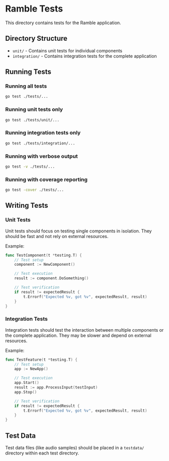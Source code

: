 # Ramble Tests

This directory contains tests for the Ramble application.

## Directory Structure

- `unit/` - Contains unit tests for individual components
- `integration/` - Contains integration tests for the complete application

## Running Tests

### Running all tests

```bash
go test ./tests/...
```

### Running unit tests only

```bash
go test ./tests/unit/...
```

### Running integration tests only

```bash
go test ./tests/integration/...
```

### Running with verbose output

```bash
go test -v ./tests/...
```

### Running with coverage reporting

```bash
go test -cover ./tests/...
```

## Writing Tests

### Unit Tests

Unit tests should focus on testing single components in isolation. They should be fast and not rely on external resources.

Example:
```go
func TestComponent(t *testing.T) {
    // Test setup
    component := NewComponent()

    // Test execution
    result := component.DoSomething()

    // Test verification
    if result != expectedResult {
        t.Errorf("Expected %v, got %v", expectedResult, result)
    }
}
```

### Integration Tests

Integration tests should test the interaction between multiple components or the complete application. They may be slower and depend on external resources.

Example:
```go
func TestFeature(t *testing.T) {
    // Test setup
    app := NewApp()

    // Test execution
    app.Start()
    result := app.ProcessInput(testInput)
    app.Stop()

    // Test verification
    if result != expectedResult {
        t.Errorf("Expected %v, got %v", expectedResult, result)
    }
}
```

## Test Data

Test data files (like audio samples) should be placed in a `testdata/` directory within each test directory.